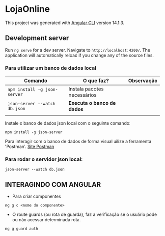 # LojaOnline

This project was generated with [Angular CLI](https://github.com/angular/angular-cli) version 14.1.3.

## Development server

Run `ng serve` for a dev server. Navigate to `http://localhost:4200/`. The application will automatically reload if you change any of the source files.


### Para utilizar um banco de dados local

| Comando                         | O que faz?                  | Observação                     |
| ------------------------------- | --------------------------- | ------------------------------ |
| `npm install -g json-server`    | Instala pacotes necessários |                                |
| `json-server --watch db.json`   | **Executa o banco de dados**|                                |
|                                 |                             |                                |

Instale o banco de dados json local com o seguinte comando:

    npm install -g json-server

Para interagir com o banco de dados de forma visual uilize a ferramenta 'Postman'.
[Site Postman](https://www.postman.com/)

### Para rodar o servidor json local:
 
    json-server --watch db.json

## INTERAGINDO COM ANGULAR

- Para criar componentes
```
ng g c <nome do componente>
```
- O route guards (ou rota de guarda), faz a verificação se o usuário pode ou não acessar determinada rota.
```
ng g guard auth
``` 


